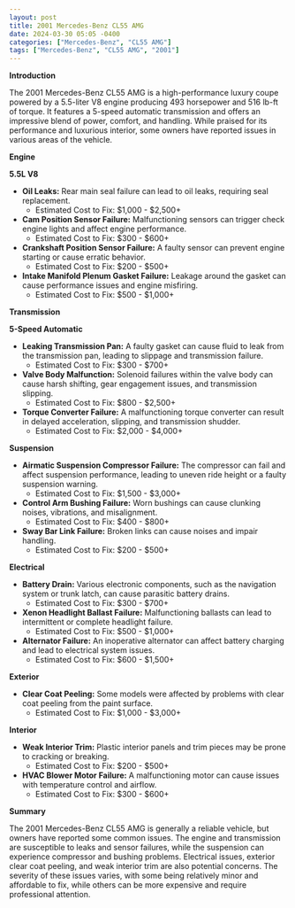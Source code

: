 ```yaml
---
layout: post
title: 2001 Mercedes-Benz CL55 AMG
date: 2024-03-30 05:05 -0400
categories: ["Mercedes-Benz", "CL55 AMG"]
tags: ["Mercedes-Benz", "CL55 AMG", "2001"]
---
```

**Introduction**

The 2001 Mercedes-Benz CL55 AMG is a high-performance luxury coupe powered by a 5.5-liter V8 engine producing 493 horsepower and 516 lb-ft of torque. It features a 5-speed automatic transmission and offers an impressive blend of power, comfort, and handling. While praised for its performance and luxurious interior, some owners have reported issues in various areas of the vehicle.

**Engine**

**5.5L V8**

* **Oil Leaks:** Rear main seal failure can lead to oil leaks, requiring seal replacement.
    * Estimated Cost to Fix: $1,000 - $2,500+
* **Cam Position Sensor Failure:** Malfunctioning sensors can trigger check engine lights and affect engine performance.
    * Estimated Cost to Fix: $300 - $600+
* **Crankshaft Position Sensor Failure:** A faulty sensor can prevent engine starting or cause erratic behavior.
    * Estimated Cost to Fix: $200 - $500+
* **Intake Manifold Plenum Gasket Failure:** Leakage around the gasket can cause performance issues and engine misfiring.
    * Estimated Cost to Fix: $500 - $1,000+

**Transmission**

**5-Speed Automatic**

* **Leaking Transmission Pan:** A faulty gasket can cause fluid to leak from the transmission pan, leading to slippage and transmission failure.
    * Estimated Cost to Fix: $300 - $700+
* **Valve Body Malfunction:** Solenoid failures within the valve body can cause harsh shifting, gear engagement issues, and transmission slipping.
    * Estimated Cost to Fix: $800 - $2,500+
* **Torque Converter Failure:** A malfunctioning torque converter can result in delayed acceleration, slipping, and transmission shudder.
    * Estimated Cost to Fix: $2,000 - $4,000+

**Suspension**

* **Airmatic Suspension Compressor Failure:** The compressor can fail and affect suspension performance, leading to uneven ride height or a faulty suspension warning.
    * Estimated Cost to Fix: $1,500 - $3,000+
* **Control Arm Bushing Failure:** Worn bushings can cause clunking noises, vibrations, and misalignment.
    * Estimated Cost to Fix: $400 - $800+
* **Sway Bar Link Failure:** Broken links can cause noises and impair handling.
    * Estimated Cost to Fix: $200 - $500+

**Electrical**

* **Battery Drain:** Various electronic components, such as the navigation system or trunk latch, can cause parasitic battery drains.
    * Estimated Cost to Fix: $300 - $700+
* **Xenon Headlight Ballast Failure:** Malfunctioning ballasts can lead to intermittent or complete headlight failure.
    * Estimated Cost to Fix: $500 - $1,000+
* **Alternator Failure:** An inoperative alternator can affect battery charging and lead to electrical system issues.
    * Estimated Cost to Fix: $600 - $1,500+

**Exterior**

* **Clear Coat Peeling:** Some models were affected by problems with clear coat peeling from the paint surface.
    * Estimated Cost to Fix: $1,000 - $3,000+

**Interior**

* **Weak Interior Trim:** Plastic interior panels and trim pieces may be prone to cracking or breaking.
    * Estimated Cost to Fix: $200 - $500+
* **HVAC Blower Motor Failure:** A malfunctioning motor can cause issues with temperature control and airflow.
    * Estimated Cost to Fix: $300 - $600+

**Summary**

The 2001 Mercedes-Benz CL55 AMG is generally a reliable vehicle, but owners have reported some common issues. The engine and transmission are susceptible to leaks and sensor failures, while the suspension can experience compressor and bushing problems. Electrical issues, exterior clear coat peeling, and weak interior trim are also potential concerns. The severity of these issues varies, with some being relatively minor and affordable to fix, while others can be more expensive and require professional attention.
